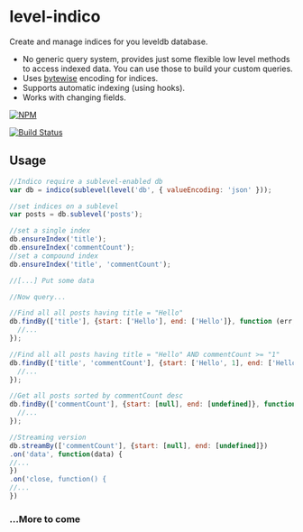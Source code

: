 level-indico
============

Create and manage indices for you leveldb database.

* No generic query system, provides just some flexible low level methods to access indexed data. You can use those to build your custom queries.
* Uses [bytewise](https://github.com/deanlandolt/bytewise) encoding for indices.
* Supports automatic indexing (using hooks).
* Works with changing fields.

[![NPM](https://nodei.co/npm/level-indico.png?downloads=true)](https://nodei.co/npm/level-indico/)

[![Build Status](https://travis-ci.org/mariocasciaro/level-indico.png)](https://travis-ci.org/mariocasciaro/level-indico)


## Usage

```javascript
//Indico require a sublevel-enabled db
var db = indico(sublevel(level('db', { valueEncoding: 'json' }));

//set indices on a sublevel
var posts = db.sublevel('posts');

//set a single index
db.ensureIndex('title');
db.ensureIndex('commentCount');
//set a compound index
db.ensureIndex('title', 'commentCount');

//[...] Put some data

//Now query...

//Find all all posts having title = "Hello"
db.findBy(['title'], {start: ['Hello'], end: ['Hello']}, function (err, data) {
  //...
});

//Find all all posts having title = "Hello" AND commentCount >= "1"
db.findBy(['title', 'commentCount'], {start: ['Hello', 1], end: ['Hello', undefined]}, function (err, data) {
  //...
});

//Get all posts sorted by commentCount desc
db.findBy(['commentCount'], {start: [null], end: [undefined]}, function (err, data) {
  //...
});

//Streaming version
db.streamBy(['commentCount'], {start: [null], end: [undefined]})
.on('data', function(data) {
//...
})
.on('close, function() {
//...
})

```


### ...More to come